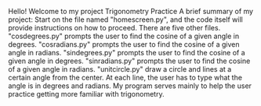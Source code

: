 Hello! Welcome to my project Trigonometry Practice
A brief summary of my project:
Start on the file named "homescreen.py", and the code itself will provide instructions on how to proceed.
There are five other files.
"cosdegrees.py" prompts the user to find the cosine of a given angle in degrees.
"cosradians.py" prompts the user to find the cosine of a given angle in radians.
"sindegrees.py" prompts the user to find the cosine of a given angle in degrees.
"sinradians.py" prompts the user to find the cosine of a given angle in radians.
"unitcircle.py" draw a circle and lines at a certain angle from the center.
At each line, the user has to type what the angle is in degrees and radians.
My program serves mainly to help the user practice getting more familiar with trigonometry.
